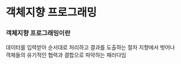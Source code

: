 # 객체지향 프로그래밍  
  
### 객체지향 프로그래밍이란  
데이터를 입력받아 순서대로 처리하고 결과를 도출하는 절차 지향에서 벗어나  
객체들의 유기적인 협력과 결합으로 파악하는 패러다임  
